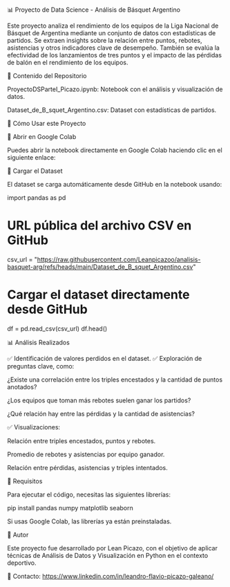 📊 Proyecto de Data Science - Análisis de Básquet Argentino

Este proyecto analiza el rendimiento de los equipos de la Liga Nacional de Básquet de Argentina mediante un conjunto de datos con estadísticas de partidos. Se extraen insights sobre la relación entre puntos, rebotes, asistencias y otros indicadores clave de desempeño. También se evalúa la efectividad de los lanzamientos de tres puntos y el impacto de las pérdidas de balón en el rendimiento de los equipos.

📌 Contenido del Repositorio

ProyectoDSParteI_Picazo.ipynb: Notebook con el análisis y visualización de datos.

Dataset_de_B_squet_Argentino.csv: Dataset con estadísticas de partidos.


📂 Cómo Usar este Proyecto

🔹 Abrir en Google Colab

Puedes abrir la notebook directamente en Google Colab haciendo clic en el siguiente enlace:



🔹 Cargar el Dataset

El dataset se carga automáticamente desde GitHub en la notebook usando:

import pandas as pd

# URL pública del archivo CSV en GitHub
csv_url = "https://raw.githubusercontent.com/Leanpicazoo/analisis-basquet-arg/refs/heads/main/Dataset_de_B_squet_Argentino.csv"

# Cargar el dataset directamente desde GitHub
df = pd.read_csv(csv_url)
df.head()

📊 Análisis Realizados

✅ Identificación de valores perdidos en el dataset.
✅ Exploración de preguntas clave, como:

¿Existe una correlación entre los triples encestados y la cantidad de puntos anotados?

¿Los equipos que toman más rebotes suelen ganar los partidos?

¿Qué relación hay entre las pérdidas y la cantidad de asistencias?

✅ Visualizaciones:

Relación entre triples encestados, puntos y rebotes.

Promedio de rebotes y asistencias por equipo ganador.

Relación entre pérdidas, asistencias y triples intentados.

🚀 Requisitos

Para ejecutar el código, necesitas las siguientes librerías:

pip install pandas numpy matplotlib seaborn

Si usas Google Colab, las librerías ya están preinstaladas.

📝 Autor

Este proyecto fue desarrollado por Lean Picazo, con el objetivo de aplicar técnicas de Análisis de Datos y Visualización en Python en el contexto deportivo.

📧 Contacto: https://www.linkedin.com/in/leandro-flavio-picazo-galeano/

